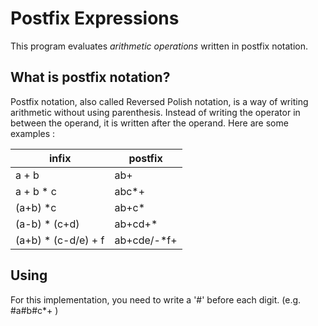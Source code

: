 # Postfix Expressions
This program evaluates *arithmetic operations* written in postfix notation.

## What is postfix notation?
Postfix notation, also called Reversed Polish notation, is a way of writing arithmetic without using parenthesis. Instead of writing the operator in between the operand, it is written after the operand.  Here are some examples :


| infix                | postfix      |
| -------------------- | ------------ |
| a + b                | ab+          |
| a + b * c            | abc\*+       |
| (a+b) \*c            | ab+c*        |
| (a-b) \* (c+d)       | ab+cd+\*     |
| (a+b) \* (c-d/e) + f | ab+cde/-\*f+ |

## Using
For this implementation, you need to write a '#' before each digit. (e.g. #a#b#c\*+ )
